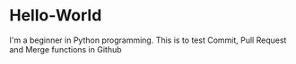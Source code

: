# Hello-World

I'm a beginner in Python programming.
This is to test Commit, Pull Request and Merge functions in Github
